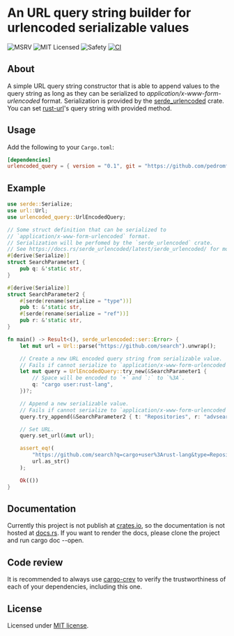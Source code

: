 # An URL query string builder for urlencoded serializable values

![MSRV][rustc-image]
![MIT Licensed][license-image]
![Safety][safety-image]
[![CI][ci-image]][ci-link]

## About

A simple URL query string constructor that is able to append values to the query
string as long as they can be serialized to *application/x-www-form-urlencoded* format.
Serialization is provided by the [serde_urlencoded]([https://github.com/nox/serde_urlencoded]) crate.
You can set [rust-url]([https://github.com/servo/rust-url])'s query string with provided method.

## Usage

Add the following to your `Cargo.toml`:

```toml
[dependencies]
urlencoded_query = { version = "0.1", git = "https://github.com/pedromfedricci/urlencoded_query" }
```

## Example

```rust
use serde::Serialize;
use url::Url;
use urlencoded_query::UrlEncodedQuery;

// Some struct definition that can be serialized to
// `application/x-www-form-urlencoded` format.
// Serialization will be perfomed by the `serde_urlencoded` crate.
// See https://docs.rs/serde_urlencoded/latest/serde_urlencoded/ for more details.
#[derive(Serialize)]
struct SearchParameter1 {
    pub q: &'static str,
}

#[derive(Serialize)]
struct SearchParameter2 {
    #[serde(rename(serialize = "type"))]
    pub t: &'static str,
    #[serde(rename(serialize = "ref"))]
    pub r: &'static str,
}

fn main() -> Result<(), serde_urlencoded::ser::Error> {
    let mut url = Url::parse("https://github.com/search").unwrap();

    // Create a new URL encoded query string from serializable value.
    // Fails if cannot serialize to `application/x-www-form-urlencoded` format.
    let mut query = UrlEncodedQuery::try_new(&SearchParameter1 {
        // Space will be encoded to `+` and `:` to `%3A`.
        q: "cargo user:rust-lang",
    })?;

    // Append a new serializable value.
    // Fails if cannot serialize to `application/x-www-form-urlencoded` format.
    query.try_append(&SearchParameter2 { t: "Repositories", r: "advsearch" })?;

    // Set URL.
    query.set_url(&mut url);

    assert_eq!(
        "https://github.com/search?q=cargo+user%3Arust-lang&type=Repositories&ref=advsearch",
        url.as_str()
    );

    Ok(())
}

```

## Documentation

Currently this project is not publish at [crates.io]([https://crates.io]),
so the documentation is not hosted at [docs.rs]([https://docs.rs]).
If you want to render the docs, please clone the project and run cargo doc --open.

## Code review

It is recommended to always use [cargo-crev](https://github.com/crev-dev/cargo-crev)
to verify the trustworthiness of each of your dependencies, including this one.

## License

Licensed under [MIT license].

[//]: # (badges)

[rustc-image]: https://img.shields.io/badge/rustc-1.59+-blue.svg
[safety-image]: https://img.shields.io/badge/unsafe-forbidden-success.svg
[license-image]: https://img.shields.io/badge/license-MIT-blue.svg
[ci-image]: https://github.com/pedromfedricci/urlencoded_query/actions/workflows/ci.yaml/badge.svg
[ci-link]: https://github.com/pedromfedricci/newsletter/urlencoded_query/workflows/ci.yaml

[//]: # (general links)

[MIT license]: https://github.com/pedromfedricci/urlencoded_query/LICENSE
